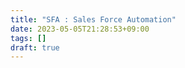 ```yaml
---
title: "SFA : Sales Force Automation"
date: 2023-05-05T21:28:53+09:00
tags: []
draft: true
---
```


